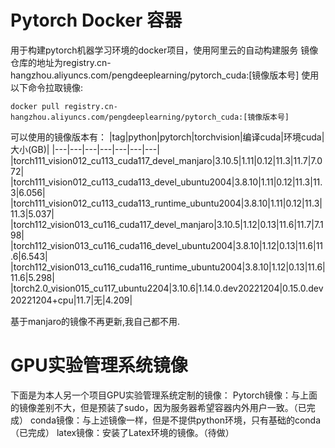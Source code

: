 # Pytorch Docker 容器
用于构建pytorch机器学习环境的docker项目，使用阿里云的自动构建服务
镜像仓库的地址为registry.cn-hangzhou.aliyuncs.com/pengdeeplearning/pytorch_cuda:[镜像版本号]
使用以下命令拉取镜像:
```
docker pull registry.cn-hangzhou.aliyuncs.com/pengdeeplearning/pytorch_cuda:[镜像版本号]
```
可以使用的镜像版本有：
|tag|python|pytorch|torchvision|编译cuda|环境cuda|大小(GB)|
|---|---|---|---|---|---|---|
|torch111_vision012_cu113_cuda117_devel_manjaro|3.10.5|1.11|0.12|11.3|11.7|7.072|
|torch111_vision012_cu113_cuda113_devel_ubuntu2004|3.8.10|1.11|0.12|11.3|11.3|6.056|
|torch111_vision012_cu113_cuda113_runtime_ubuntu2004|3.8.10|1.11|0.12|11.3|11.3|5.037|
|torch112_vision013_cu116_cuda117_devel_manjaro|3.10.5|1.12|0.13|11.6|11.7|7.198|
|torch112_vision013_cu116_cuda116_devel_ubuntu2004|3.8.10|1.12|0.13|11.6|11.6|6.543|
|torch112_vision013_cu116_cuda116_runtime_ubuntu2004|3.8.10|1.12|0.13|11.6|11.6|5.298|
|torch2.0_vision015_cu117_ubuntu2204|3.10.6|1.14.0.dev20221204|0.15.0.dev20221204+cpu|11.7|无|4.209|

基于manjaro的镜像不再更新,我自己都不用.

# GPU实验管理系统镜像
下面是为本人另一个项目GPU实验管理系统定制的镜像：
Pytorch镜像：与上面的镜像差别不大，但是预装了sudo，因为服务器希望容器内外用户一致。（已完成）
conda镜像：与上述镜像一样，但是不提供python环境，只有基础的conda（已完成）
latex镜像：安装了Latex环境的镜像。（待做）
